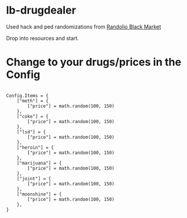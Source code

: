 # lb-drugdealer

Used hack and ped randomizations from [Randolio Black Market](https://github.com/Randolio/randol_blackmarket)

Drop into resources and start.

# Change to your drugs/prices in the Config

```

Config.Items = {
    ["meth"] = {
        ["price"] = math.random(100, 150)
    },
    ["coke"] = {
        ["price"] = math.random(100, 150)
    },
    ["lsd"] = {
        ["price"] = math.random(100, 150)
    },
    ["heroin"] = {
        ["price"] = math.random(100, 150)
    },
    ["marijuana"] = {
        ["price"] = math.random(100, 150)
    },
    ["joint"] = {
        ["price"] = math.random(100, 150)
    },
    ["moonshine"] = {
        ["price"] = math.random(100, 150)
    },
}
